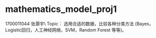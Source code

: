# mathematics_model_proj1
1700011044 张灏宇\\
Topic： 选用合适的数据，比较各种分类方法 (Bayes，Logistic回归，人工神经网络，SVM，Random Forest 等等)。

